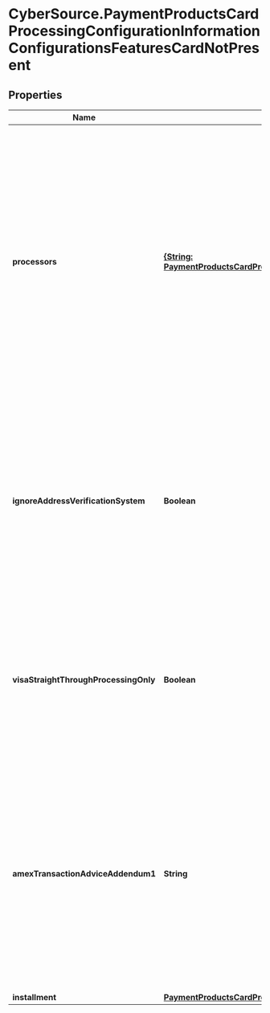 # CyberSource.PaymentProductsCardProcessingConfigurationInformationConfigurationsFeaturesCardNotPresent

## Properties
Name | Type | Description | Notes
------------ | ------------- | ------------- | -------------
**processors** | [**{String: PaymentProductsCardProcessingConfigurationInformationConfigurationsFeaturesCardNotPresentProcessors}**](PaymentProductsCardProcessingConfigurationInformationConfigurationsFeaturesCardNotPresentProcessors.md) | e.g. * amexdirect * barclays2 * CUP * EFTPOS * fdiglobal * gpx * smartfdc * tsys * vero * VPC  For VPC, CUP and EFTPOS processors, replace the processor name from VPC or CUP or EFTPOS to the actual processor name in the sample request. e.g. replace VPC with &amp;lt;your vpc processor&amp;gt;  | [optional] 
**ignoreAddressVerificationSystem** | **Boolean** | Flag for a sale request that indicates whether to allow the capture service to run even when the authorization receives an AVS decline. Applicable for VPC, FDI Global (fdiglobal), GPX (gpx) and GPN (gpn) processors. | [optional] 
**visaStraightThroughProcessingOnly** | **Boolean** | Indicates if a merchant is enabled for Straight Through Processing - B2B invoice payments. Applicable for FDI Global (fdiglobal), TSYS (tsys), VPC and GPX (gpx) processors. | [optional] 
**amexTransactionAdviceAddendum1** | **String** | Advice addendum field. It is used to display descriptive information about a transaction on customer’s American Express card statement. Applicable for TSYS (tsys), FDI Global (fdiglobal) and American Express Direct (amexdirect) processors. | [optional] 
**installment** | [**PaymentProductsCardProcessingConfigurationInformationConfigurationsFeaturesCardNotPresentInstallment**](PaymentProductsCardProcessingConfigurationInformationConfigurationsFeaturesCardNotPresentInstallment.md) |  | [optional] 


